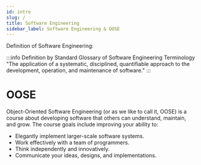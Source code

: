 ```yaml
---
id: intro
slug: /
title: Software Engineering
sidebar_label: Software Engineering & OOSE
---
```


Definition of Software Engineering:

:::info Definition by Standard Glossary of Software Engineering Terminology
"The application of a systematic, disciplined, quantifiable approach to the development, operation, and maintenance of software."
:::

# OOSE

Object-Oriented Software Engineering (or as we like to call it, OOSE) is a course about developing software that others can understand, maintain, and grow. The course goals include improving your ability to:

* Elegantly implement larger-scale software systems.
* Work effectively with a team of programmers.
* Think independently and innovatively.
* Communicate your ideas, designs, and implementations.
